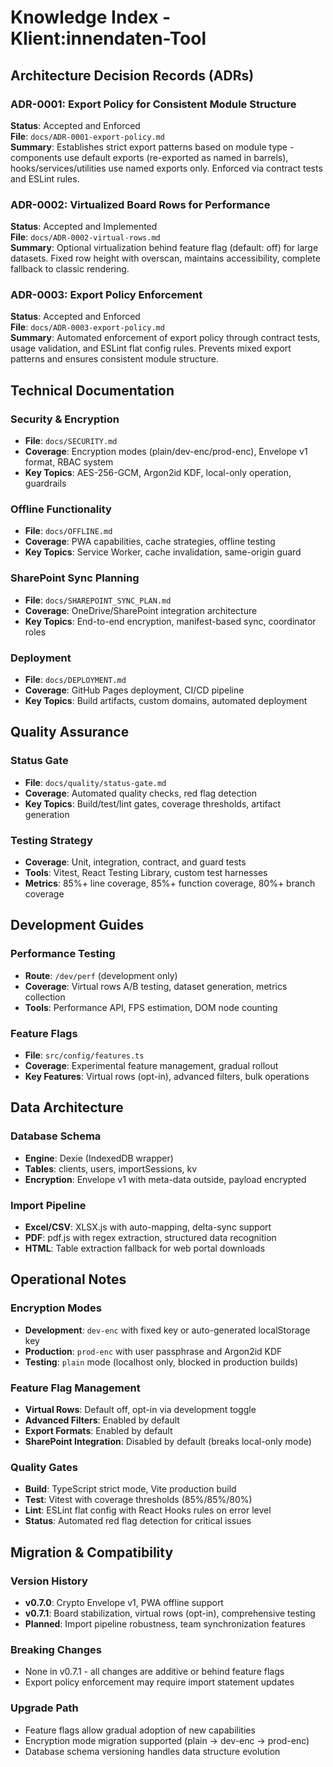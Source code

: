 # Knowledge Index - Klient:innendaten-Tool

## Architecture Decision Records (ADRs)

### ADR-0001: Export Policy for Consistent Module Structure
**Status**: Accepted and Enforced  
**File**: `docs/ADR-0001-export-policy.md`  
**Summary**: Establishes strict export patterns based on module type - components use default exports (re-exported as named in barrels), hooks/services/utilities use named exports only. Enforced via contract tests and ESLint rules.

### ADR-0002: Virtualized Board Rows for Performance
**Status**: Accepted and Implemented  
**File**: `docs/ADR-0002-virtual-rows.md`  
**Summary**: Optional virtualization behind feature flag (default: off) for large datasets. Fixed row height with overscan, maintains accessibility, complete fallback to classic rendering.

### ADR-0003: Export Policy Enforcement
**Status**: Accepted and Enforced  
**File**: `docs/ADR-0003-export-policy.md`  
**Summary**: Automated enforcement of export policy through contract tests, usage validation, and ESLint flat config rules. Prevents mixed export patterns and ensures consistent module structure.

## Technical Documentation

### Security & Encryption
- **File**: `docs/SECURITY.md`
- **Coverage**: Encryption modes (plain/dev-enc/prod-enc), Envelope v1 format, RBAC system
- **Key Topics**: AES-256-GCM, Argon2id KDF, local-only operation, guardrails

### Offline Functionality
- **File**: `docs/OFFLINE.md`
- **Coverage**: PWA capabilities, cache strategies, offline testing
- **Key Topics**: Service Worker, cache invalidation, same-origin guard

### SharePoint Sync Planning
- **File**: `docs/SHAREPOINT_SYNC_PLAN.md`
- **Coverage**: OneDrive/SharePoint integration architecture
- **Key Topics**: End-to-end encryption, manifest-based sync, coordinator roles

### Deployment
- **File**: `docs/DEPLOYMENT.md`
- **Coverage**: GitHub Pages deployment, CI/CD pipeline
- **Key Topics**: Build artifacts, custom domains, automated deployment

## Quality Assurance

### Status Gate
- **File**: `docs/quality/status-gate.md`
- **Coverage**: Automated quality checks, red flag detection
- **Key Topics**: Build/test/lint gates, coverage thresholds, artifact generation

### Testing Strategy
- **Coverage**: Unit, integration, contract, and guard tests
- **Tools**: Vitest, React Testing Library, custom test harnesses
- **Metrics**: 85%+ line coverage, 85%+ function coverage, 80%+ branch coverage

## Development Guides

### Performance Testing
- **Route**: `/dev/perf` (development only)
- **Coverage**: Virtual rows A/B testing, dataset generation, metrics collection
- **Tools**: Performance API, FPS estimation, DOM node counting

### Feature Flags
- **File**: `src/config/features.ts`
- **Coverage**: Experimental feature management, gradual rollout
- **Key Features**: Virtual rows (opt-in), advanced filters, bulk operations

## Data Architecture

### Database Schema
- **Engine**: Dexie (IndexedDB wrapper)
- **Tables**: clients, users, importSessions, kv
- **Encryption**: Envelope v1 with meta-data outside, payload encrypted

### Import Pipeline
- **Excel/CSV**: XLSX.js with auto-mapping, delta-sync support
- **PDF**: pdf.js with regex extraction, structured data recognition
- **HTML**: Table extraction fallback for web portal downloads

## Operational Notes

### Encryption Modes
- **Development**: `dev-enc` with fixed key or auto-generated localStorage key
- **Production**: `prod-enc` with user passphrase and Argon2id KDF
- **Testing**: `plain` mode (localhost only, blocked in production builds)

### Feature Flag Management
- **Virtual Rows**: Default off, opt-in via development toggle
- **Advanced Filters**: Enabled by default
- **Export Formats**: Enabled by default
- **SharePoint Integration**: Disabled by default (breaks local-only mode)

### Quality Gates
- **Build**: TypeScript strict mode, Vite production build
- **Test**: Vitest with coverage thresholds (85%/85%/80%)
- **Lint**: ESLint flat config with React Hooks rules on error level
- **Status**: Automated red flag detection for critical issues

## Migration & Compatibility

### Version History
- **v0.7.0**: Crypto Envelope v1, PWA offline support
- **v0.7.1**: Board stabilization, virtual rows (opt-in), comprehensive testing
- **Planned**: Import pipeline robustness, team synchronization features

### Breaking Changes
- None in v0.7.1 - all changes are additive or behind feature flags
- Export policy enforcement may require import statement updates

### Upgrade Path
- Feature flags allow gradual adoption of new capabilities
- Encryption mode migration supported (plain → dev-enc → prod-enc)
- Database schema versioning handles data structure evolution